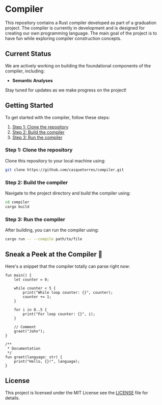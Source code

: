 # Compiler

This repository contains a Rust compiler developed as part of a graduation project. The compiler is currently in development and is designed for creating our own programming language. The main goal of the project is to have fun while exploring compiler construction concepts.

## Current Status

We are actively working on building the foundational components of the compiler, including:

-   **Semantic Analyses**

Stay tuned for updates as we make progress on the project!

## Getting Started

To get started with the compiler, follow these steps:

1. [Step 1: Clone the repository](#step-1-clone-the-repository)
2. [Step 2: Build the compiler](#step-2-build-the-compiler)
3. [Step 3: Run the compiler](#step-3-run-the-compiler)

### Step 1: Clone the repository

Clone this repository to your local machine using:

```bash
git clone https://github.com/caiquetorres/compiler.git
```

### Step 2: Build the compiler

Navigate to the project directory and build the compiler using:

```bash
cd compiler
cargo build
```

### Step 3: Run the compiler

After building, you can run the compiler using:

```bash
cargo run -- --compile path/to/file
```

## Sneak a Peek at the Compiler 🚀

Here's a snippet that the compiler totally can parse right now:

```x
fun main() {
    let counter = 0;

    while counter < 5 {
        print("While loop counter: {}", counter);
        counter += 1;
    }

    for i in 0..5 {
        print("For loop counter: {}", i);
    }

    // Comment
    greet("John");
}

/**
 * Documentation
 */
fun greet(language: str) {
    print("Hello, {}!", language);
}
```

## License

This project is licensed under the MIT License see the [LICENSE](LICENSE) file for details.
